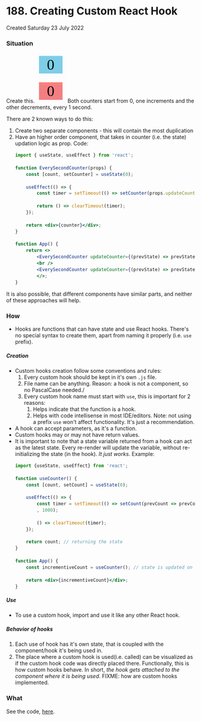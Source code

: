 # 188. Creating Custom React Hook
Created Saturday 23 July 2022

### Situation
Create this. 
![](../../../../assets/188_Creating_Custom_React_Hook-image-1.gif)
Both counters start from 0, one increments and the other decrements, every 1 second.

There are 2 known ways to do this:
1. Create two separate components - this will contain the most duplication
2. Have an higher order component, that takes in counter (i.e. the state) updation logic as prop. Code:
	```jsx
	import { useState, useEffect } from 'react';

	function EverySecondCounter(props) {
		const [count, setCounter] = useState(0);

		useEffect(() => {
			const timer = setTimeout(() => setCounter(props.updateCounter);

			return () => clearTimeout(timer);
		});

		return <div>{counter}</div>;
	}

	function App() {
		return <>
			<EverySecondCounter updateCounter={(prevState) => prevState + 1} />
			<br />
			<EverySecondCounter updateCounter={(prevState) => prevState - 1} />
			</>;
	}
	```

It is also possible, that different components have similar parts, and neither of these approaches will help.


### How
- Hooks are functions that can have state and use React hooks. There's no special syntax to create them, apart from naming it properly (i.e. `use` prefix).

##### Creation
- Custom hooks creation follow some conventions and rules:
	1. Every custom hook should be kept in it's own `.js` file.
	2. File name can be anything. Reason: a hook is not a component, so no PascalCase needed./
	3. Every custom hook name must start with `use`, this is important for 2 reasons:
		1. Helps indicate that the function is a hook.
		2. Helps with code intellisense in most IDE/editors.
		Note: not using a prefix `use` won't affect functionality. It's just a recommendation.
- A hook can accept parameters, as it's a function.
- Custom hooks may or may not have return values. 
- It is important to note that a state variable returned from a hook can act as the latest state. Every re-render will update the variable, without re-initializing the state (in the hook). *It just works*. Example:
	```jsx
	import {useState, useEffect} from 'react';
	
	function useCounter() {
		const [count, setCount] = useState(0);
		
		useEffect(() => {
			const timer = setTimeout(() => setCount(prevCount => prevCount + 1)
			, 1000);

			() => clearTimeout(timer);
		});
		
		return count; // returning the state
	}
	
	function App() {
		const incrementiveCount = useCounter(); // state is updated on each re-render
		
		return <div>{incrementiveCount}</div>;
	}
	```
##### Use
- To use a custom hook, import and use it like any other React hook.
  
##### Behavior of hooks
1. Each use of hook has it's own state, that is coupled with the component/hook it's being used in.
2. The place where a custom hook is used(i.e. called) can be visualized as if the custom hook code was directly placed there. Functionally, this is how custom hooks behave. In short, *the hook gets attached to the component where it is being used*. FIXME: how are custom hooks implemented.
   
### What
See the code, [here](https://github.com/exemplar-codes/assorted-reactjs-apps/blob/f86d9b6343e848100cf6ef8ad53b01fde49c5762/src/Apps/CustomHookDemoCounter/CustomHookDemoCounter.jsx).